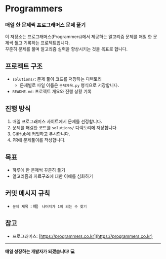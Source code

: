 # Programmers

### 매일 한 문제씩 프로그래머스 문제 풀기

이 저장소는 프로그래머스(Programmers)에서 제공하는 알고리즘 문제를 매일 한 문제씩 풀고 기록하는 프로젝트입니다.  
꾸준히 문제를 풀며 알고리즘 실력을 향상시키는 것을 목표로 합니다.

## 프로젝트 구조
- `solutions/`: 문제 풀이 코드를 저장하는 디렉토리
  - 문제별로 파일 이름은 `문제제목.py` 형식으로 저장합니다.
- `README.md`: 프로젝트 개요와 진행 상황 기록


## 진행 방식
1. 매일 프로그래머스 사이트에서 문제를 선정합니다.
2. 문제를 해결한 코드를 `solutions/` 디렉토리에 저장합니다.
3. GitHub에 커밋하고 푸시합니다.
4. PR에 문제풀이를 작성합니다.

## 목표
- 하루에 한 문제씩 꾸준히 풀기
- 알고리즘과 자료구조에 대한 이해를 심화하기


## 커밋 메시지 규칙
- `문제 제목 `: 예) ` 나머지가 1이 되는 수 찾기`


## 참고
- 프로그래머스: [https://programmers.co.kr](https://programmers.co.kr)

---

**매일 성장하는 개발자가 되겠습니다! 💻**
